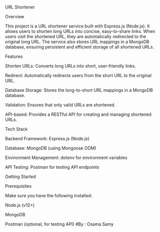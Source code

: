 URL Shortener

Overview

This project is a URL shortener service built with Express.js (Node.js). It allows users to shorten long URLs into concise, easy-to-share links. When users visit the shortened URL, they are automatically redirected to the original long URL. The service also stores URL mappings in a MongoDB database, ensuring persistent and efficient storage of all shortened URLs.

Features

Shorten URLs: Converts long URLs into short, user-friendly links.

Redirect: Automatically redirects users from the short URL to the original URL.

Database Storage: Stores the long-to-short URL mappings in a MongoDB database.

Validation: Ensures that only valid URLs are shortened.

API-based: Provides a RESTful API for creating and managing shortened URLs.


Tech Stack

Backend Framework: Express.js (Node.js)

Database: MongoDB (using Mongoose ODM)

Environment Management: dotenv for environment variables

API Testing: Postman for testing API endpoints


Getting Started

Prerequisites

Make sure you have the following installed:

Node.js (v12+)

MongoDB

Postman (optional, for testing API)
#By : Osama Samy
